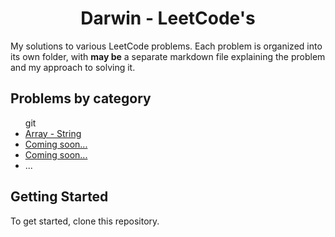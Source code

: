 <h1 style="text-align: center;">Darwin - LeetCode's</h1>

<p>My solutions to various LeetCode problems. Each problem is organized into its own folder, with <strong>may be</strong> a separate markdown file explaining the problem and my approach to solving it.</p>

<h2>Problems by category</h2>

<ul>git
    <li><a href="./Array-String/">Array - String</a></li>
    <li><a href="#">Coming soon...</a></li>
    <li><a href="#">Coming soon...</a></li>
    <li>...</li>
</ul>

<h2>Getting Started</h2>

<p>To get started, clone this repository.</p>

